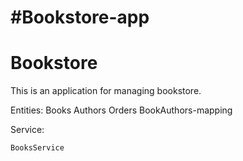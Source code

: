 

#Bookstore-app
=======
# Bookstore

This is an application for managing bookstore.

Entities:
    Books
    Authors
    Orders
    BookAuthors-mapping

Service:

    BooksService
